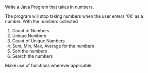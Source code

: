Write a Java Program that takes  in numbers.

The program will stop taking numbers when the user enters '00' as a number.
With the numbers collected
1. Count of Numbers
2. Unique Numbers
3. Count of Unique Numbers
4. Sum, Min, Max, Average for the numbers
5. Sort the numbers
6. Search the numbers

Make use of functions wherever applicable.
